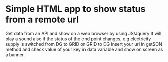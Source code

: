 # Simple HTML app to show status from a remote url 
Get data from an API and  show on a web browser by using JS/Jquery
It will play a sound also if the status of the end point changes, e.g electricity supply is switched from DG to GRID or GRID to DG 
Insert your url in getSON method and check value of your key in data variable and show on screen as a banner. 
